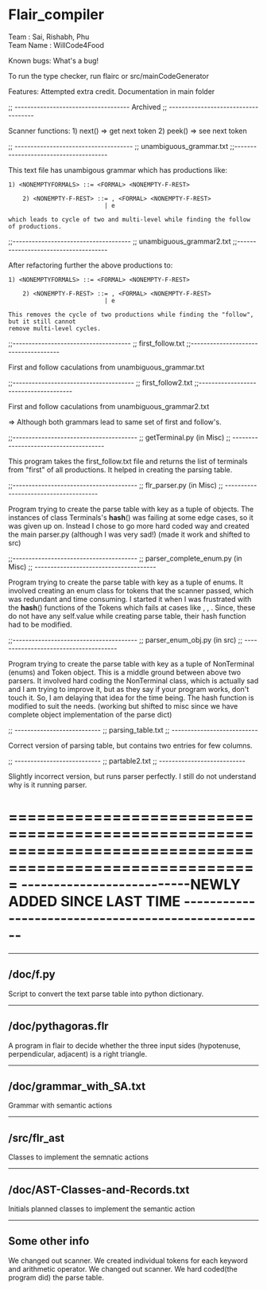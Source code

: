 # Flair_compiler
Team : Sai, Rishabh, Phu  
Team Name : WillCode4Food

Known bugs: What's a bug!

To run the type checker, run flairc or src/mainCodeGenerator

Features: 
 Attempted extra credit. 
 Documentation in main folder
 	
;; ------------------------------------
               Archived
;; ------------------------------------


Scanner functions:
    1) next()  => get next token
    2) peek()  => see next token


;; -------------------------------------
;; unambiguous_grammar.txt
;;--------------------------------------

This text file has unambigous grammar which has productions like:

	1) <NONEMPTYFORMALS> ::= <FORMAL> <NONEMPTY-F-REST>

        2) <NONEMPTY-F-REST> ::= , <FORMAL> <NONEMPTY-F-REST>
                               | e

	which leads to cycle of two and multi-level while finding the follow of productions.

;;-------------------------------------
;; unambiguous_grammar2.txt
;;-------------------------------------

After refactoring further the above productions to:
	
	1) <NONEMPTYFORMALS> ::= <FORMAL> <NONEMPTY-F-REST>

        2) <NONEMPTY-F-REST> ::= , <FORMAL> <NONEMPTY-F-REST>
                               | e

	This removes the cycle of two productions while finding the "follow", but it still cannot
	remove multi-level cycles.

;;-------------------------------------
;; first_follow.txt
;;-------------------------------------

First and follow caculations from unambiguous_grammar.txt

;;--------------------------------------
;; first_follow2.txt
;;--------------------------------------

First and follow caculations from unambiguous_grammar2.txt

=> Although both grammars lead to same set of first and follow's. 

;;---------------------------------------
;; getTerminal.py (in Misc)
;; --------------------------------------

This program takes the first_follow.txt file and returns the list of terminals from "first" of all productions.
It helped in creating the parsing table.

;;---------------------------------------
;; flr_parser.py (in Misc)
;; --------------------------------------

Program trying to create the parse table with key as a tuple of objects. The instances of class Terminals's __hash__() was 
failing at some edge cases, so it was given up on. Instead I chose to go more hard coded way and created the main parser.py 
(although I was very sad!) (made it work and shifted to src)

;;---------------------------------------
;; parser_complete_enum.py (in Misc)
;; --------------------------------------

Program trying to create the parse table with key as a tuple of enums. It involved creating an enum class for tokens that the scanner
passed, which was redundant and time consuming. I started it when I was frustrated with the __hash__() functions of the Tokens which 
fails at cases like <BOOLEAN>, <NUMBER>, <IDENTIFIER>. Since, these do not have any self.value while creating parse table, their hash
function had to be modified.

;;---------------------------------------
;; parser_enum_obj.py (in src)
;; --------------------------------------

Program trying to create the parse table with key as a tuple of NonTerminal (enums) and Token object. This is a middle ground between
above two parsers. It involved hard coding the NonTerminal class, which is actually sad and I am trying to improve it, but as they say
if your program works, don't touch it. So, I am delaying that idea for the time being. The hash  function is modified to suit the needs.
(working but shifted to misc since we have complete object implementation of the parse dict)

;; ---------------------------
;; parsing_table.txt
;; ---------------------------

Correct version of parsing table, but contains two entries for few columns.

;; ---------------------------
;; partable2.txt
;; ---------------------------

Slightly incorrect version, but runs parser perfectly. I still do not understand why is it running parser.


=========================================================================================================
--------------------------NEWLY ADDED SINCE LAST TIME ---------------------------------------------------
=========================================================================================================

--------------
/doc/f.py
-------------
Script to convert the text parse table into python dictionary.

--------------
/doc/pythagoras.flr
-------------
A program in flair to decide whether the three input sides (hypotenuse, perpendicular, adjacent) is a right triangle.

--------------
/doc/grammar_with_SA.txt
-------------
Grammar with semantic actions

--------------
/src/flr_ast
-------------
Classes to implement the semnatic actions

--------------
/doc/AST-Classes-and-Records.txt
-------------
Initials planned classes to implement the semantic action


------------------------------------------------------
Some other info
------------------------------------------------------

We changed out scanner. We created individual tokens for each keyword and arithmetic operator.
We changed out scanner. We hard coded(the program did) the parse table.

